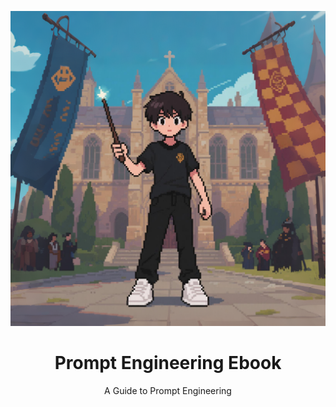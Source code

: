 <p align="center">
  <img src="cover.png" alt="Prompt Engineering Ebook Cover">
</p>

<h1 align="center">Prompt Engineering Ebook</h1>
<p align="center">A Guide to Prompt Engineering</p>
